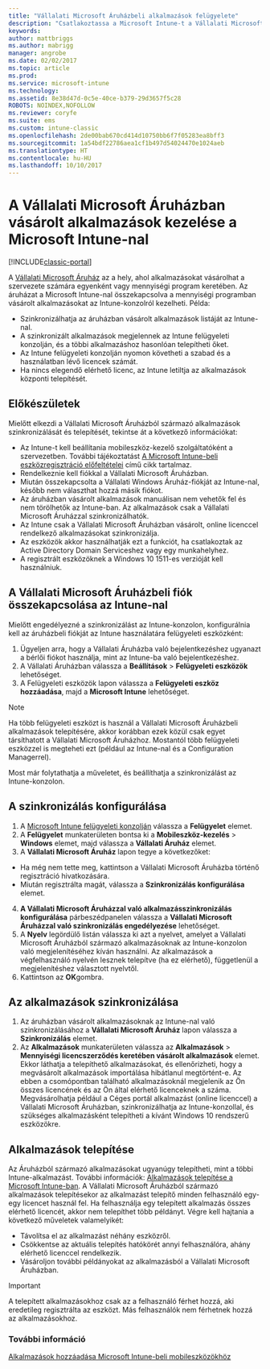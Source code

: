 ```yaml
---
title: "Vállalati Microsoft Áruházbeli alkalmazások felügyelete"
description: "Csatlakoztassa a Microsoft Intune-t a Vállalati Microsoft Áruházhoz, ha szeretné az Intune-konzolról felügyelni és telepíteni a mennyiségi programban vásárolt alkalmazásokat"
keywords: 
author: mattbriggs
ms.author: mabrigg
manager: angrobe
ms.date: 02/02/2017
ms.topic: article
ms.prod: 
ms.service: microsoft-intune
ms.technology: 
ms.assetid: 8e38d47d-0c5e-40ce-b379-29d3657f5c28
ROBOTS: NOINDEX,NOFOLLOW
ms.reviewer: coryfe
ms.suite: ems
ms.custom: intune-classic
ms.openlocfilehash: 2de00bab670cd414d10750bb6f7f05283ea8bff3
ms.sourcegitcommit: 1a54bdf22786aea1cf1b497d54024470e1024aeb
ms.translationtype: HT
ms.contentlocale: hu-HU
ms.lasthandoff: 10/10/2017
---
```

# <a name="manage-apps-you-purchased-from-the-microsoft-store-for-business-with-microsoft-intune"></a>A Vállalati Microsoft Áruházban vásárolt alkalmazások kezelése a Microsoft Intune-nal

[!INCLUDE[classic-portal](../includes/classic-portal.md)]

A [Vállalati Microsoft Áruház](https://www.microsoft.com/business-store) az a hely, ahol alkalmazásokat vásárolhat a szervezete számára egyenként vagy mennyiségi program keretében. Az áruházat a Microsoft Intune-nal összekapcsolva a mennyiségi programban vásárolt alkalmazásokat az Intune-konzolról kezelheti. Példa:
* Szinkronizálhatja az áruházban vásárolt alkalmazások listáját az Intune-nal.
* A szinkronizált alkalmazások megjelennek az Intune felügyeleti konzolján, és a többi alkalmazáshoz hasonlóan telepítheti őket.
* Az Intune felügyeleti konzolján nyomon követheti a szabad és a használatban lévő licencek számát.
* Ha nincs elegendő elérhető licenc, az Intune letiltja az alkalmazások központi telepítését.

## <a name="before-you-start"></a>Előkészületek
Mielőtt elkezdi a Vállalati Microsoft Áruházból származó alkalmazások szinkronizálását és telepítését, tekintse át a következő információkat:
* Az Intune-t kell beállítania mobileszköz-kezelő szolgáltatóként a szervezetben. További tájékoztatást [A Microsoft Intune-beli eszközregisztráció előfeltételei](prerequisites-for-enrollment.md) című cikk tartalmaz.
* Rendelkeznie kell fiókkal a Vállalati Microsoft Áruházban.
* Miután összekapcsolta a Vállalati Windows Áruház-fiókját az Intune-nal, később nem választhat hozzá másik fiókot.
* Az áruházban vásárolt alkalmazások manuálisan nem vehetők fel és nem törölhetők az Intune-ban. Az alkalmazások csak a Vállalati Microsoft Áruházzal szinkronizálhatók.
* Az Intune csak a Vállalati Microsoft Áruházban vásárolt, online licenccel rendelkező alkalmazásokat szinkronizálja.
* Az eszközök akkor használhatják ezt a funkciót, ha csatlakoztak az Active Directory Domain Serviceshez vagy egy munkahelyhez.
* A regisztrált eszközöknek a Windows 10 1511-es verzióját kell használniuk.

## <a name="associate-your-microsoft-store-for-business-account-with-intune"></a>A Vállalati Microsoft Áruházbeli fiók összekapcsolása az Intune-nal
Mielőtt engedélyezné a szinkronizálást az Intune-konzolon, konfigurálnia kell az áruházbeli fiókját az Intune használatára felügyeleti eszközként:
1. Ügyeljen arra, hogy a Vállalati Áruházba való bejelentkezéshez ugyanazt a bérlői fiókot használja, mint az Intune-ba való bejelentkezéshez.
2. A Vállalati Áruházban válassza a **Beállítások** > **Felügyeleti eszközök** lehetőséget.
3. A Felügyeleti eszközök lapon válassza a **Felügyeleti eszköz hozzáadása**, majd a **Microsoft Intune** lehetőséget.

> [!NOTE]
> Ha több felügyeleti eszközt is használ a Vállalati Microsoft Áruházbeli alkalmazások telepítésére, akkor korábban ezek közül csak egyet társíthatott a Vállalati Microsoft Áruházhoz. Mostantól több felügyeleti eszközzel is megteheti ezt (például az Intune-nal és a Configuration Managerrel).

Most már folytathatja a műveletet, és beállíthatja a szinkronizálást az Intune-konzolon.

## <a name="configure-synchronization"></a>A szinkronizálás konfigurálása

1. A [Microsoft Intune felügyeleti konzolján](https://manage.microsoft.com) válassza a **Felügyelet** elemet.
2. A **Felügyelet** munkaterületen bontsa ki a **Mobileszköz-kezelés**  >   **Windows** elemet, majd válassza a **Vállalati Áruház** elemet.
3. A **Vállalati Microsoft Áruház** lapon tegye a következőket:
 * Ha még nem tette meg, kattintson a Vállalati Microsoft Áruházba történő regisztráció hivatkozására.
 * Miután regisztrálta magát, válassza a **Szinkronizálás konfigurálása** elemet.
4. **A Vállalati Microsoft Áruházzal való alkalmazásszinkronizálás konfigurálása** párbeszédpanelen válassza a **Vállalati Microsoft Áruházzal való szinkronizálás engedélyezése** lehetőséget.
5. A **Nyelv** legördülő listán válassza ki azt a nyelvet, amelyet a Vállalati Microsoft Áruházból származó alkalmazásoknak az Intune-konzolon való megjelenítéséhez kíván használni. Az alkalmazások a végfelhasználó nyelvén lesznek telepítve (ha ez elérhető), függetlenül a megjelenítéshez választott nyelvtől.
6. Kattintson az **OK**gombra.

## <a name="synchronize-apps"></a>Az alkalmazások szinkronizálása

1. Az áruházban vásárolt alkalmazásoknak az Intune-nal való szinkronizálásához a **Vállalati Microsoft Áruház** lapon válassza a **Szinkronizálás** elemet.
2. Az **Alkalmazások** munkaterületen válassza az **Alkalmazások** > **Mennyiségi licencszerződés keretében vásárolt alkalmazások** elemet. Ekkor láthatja a telepíthető alkalmazásokat, és ellenőrizheti, hogy a megvásárolt alkalmazások importálása hibátlanul megtörtént-e. Az ebben a csomópontban található alkalmazásoknál megjelenik az Ön összes licencének és az Ön által elérhető licenceknek a száma.
Megvásárolhatja például a Céges portál alkalmazást (online licenccel) a Vállalati Microsoft Áruházban, szinkronizálhatja az Intune-konzollal, és szükséges alkalmazásként telepítheti a kívánt Windows 10 rendszerű eszközökre. 


## <a name="deploy-apps"></a>Alkalmazások telepítése

Az Áruházból származó alkalmazásokat ugyanúgy telepítheti, mint a többi Intune-alkalmazást. További információk: [Alkalmazások telepítése a Microsoft Intune-ban](deploy-apps-in-microsoft-intune.md).
A Vállalati Microsoft Áruházból származó alkalmazások telepítésekor az alkalmazást telepítő minden felhasználó egy-egy licencet használ fel. Ha felhasználja egy telepített alkalmazás összes elérhető licencét, akkor nem telepíthet több példányt. Végre kell hajtania a következő műveletek valamelyikét:
* Távolítsa el az alkalmazást néhány eszközről.
* Csökkentse az aktuális telepítés hatókörét annyi felhasználóra, ahány elérhető licenccel rendelkezik.
* Vásároljon további példányokat az alkalmazásból a Vállalati Microsoft Áruházban.

> [!Important]
> A telepített alkalmazásokhoz csak az a felhasználó férhet hozzá, aki eredetileg regisztrálta az eszközt. Más felhasználók nem férhetnek hozzá az alkalmazásokhoz.


### <a name="see-also"></a>További információ
[Alkalmazások hozzáadása Microsoft Intune-beli mobileszközökhöz](add-apps-for-mobile-devices-in-microsoft-intune.md)
